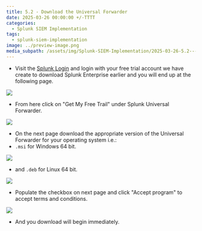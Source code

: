 ```yaml
---
title: 5.2 - Download the Universal Forwarder
date: 2025-03-26 00:00:00 +/-TTTT
categories:
  - Splunk SIEM Implementation
tags:
  - splunk-siem-implementation
image: ../preview-image.png
media_subpath: /assets/img/Splunk-SIEM-Implementation/2025-03-26-5.2---Download-the-Universal-Forwarder/
---
```


- Visit the [Splunk Login](https://login.splunk.com/?redirecturl=https%3A%2F%2Flogin.splunk.com%2Fsso%2Fdispatch%3Ftype%3Dwww%26fromURI%3Dhttps%253A%252F%252Fidp.login.splunk.com%252Fapp%252Fsplunk-ext_wwwaem_1%252Fexk9jrrdivHzSWhlX2p7%252Fsso%252Fsaml%253FRelayState%253Dhttps%25253A%25252F%25252Fwww.splunk.com%25252F%25253Flocale%25253Den_us) and login with your free trial account we have create to download Splunk Enterprise earlier and you will end up at the following page.

![](2025-03-26-5.2---Download-the-Universal-Forwarder-1.png)

- From here click on "Get My Free Trail" under Splunk Universal Forwarder.

![](2025-03-26-5.2---Download-the-Universal-Forwarder-2.png)

- On the next page download the appropriate version of the Universal Forwarder for your operating system i.e.:
- `.msi` for Windows 64 bit.

![](2025-03-26-5.2---Download-the-Universal-Forwarder-3.png)

- and `.deb` for Linux 64 bit.

![](2025-03-26-5.2---Download-the-Universal-Forwarder-4.png)

- Populate the checkbox on next page and click "Accept program" to accept terms and conditions.

![](2025-03-26-5.2---Download-the-Universal-Forwarder-5.png)

- And you download will begin immediately.
